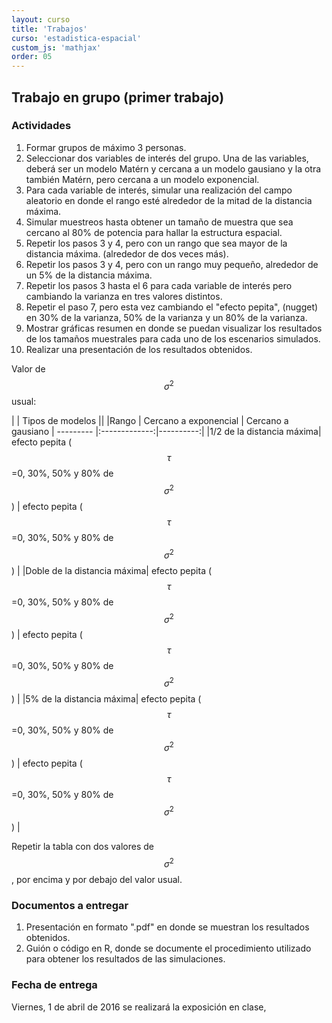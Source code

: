 ```yaml
---
layout: curso
title: 'Trabajos'
curso: 'estadistica-espacial'
custom_js: 'mathjax'
order: 05
---
```


## Trabajo en grupo (primer trabajo)

### Actividades

1. Formar grupos de máximo 3 personas.
2. Seleccionar dos variables de interés del grupo.
   Una de las variables, deberá ser un modelo Matérn y
   cercana a un modelo gausiano y la otra también Matérn, pero
   cercana a un modelo exponencial.
3. Para cada variable de interés, simular una 
   realización del campo aleatorio en donde
   el rango esté alrededor de la mitad de la distancia máxima.
4. Simular muestreos hasta obtener un tamaño de muestra que
   sea cercano al 80% de potencia para hallar la estructura espacial.
5. Repetir los pasos 3 y 4, pero con un rango que sea mayor de la distancia máxima.
   (alrededor de dos veces más).
6. Repetir los pasos 3 y 4, pero con un rango muy pequeño, alrededor de
   un 5% de la distancia máxima.
7. Repetir los pasos 3 hasta el 6 para cada variable de interés pero 
   cambiando la varianza en tres valores distintos.
8. Repetir el paso 7, pero esta vez cambiando el "efecto pepita",
   (nugget) en 30% de la varianza, 50% de la varianza y un 80% de la varianza.
9. Mostrar gráficas resumen en donde se puedan visualizar los resultados
   de los tamaños muestrales para cada uno de los escenarios simulados.
10. Realizar una presentación de los resultados obtenidos.

Valor de $$\sigma^2$$ usual:

|        |   Tipos de modelos    ||
|Rango   | Cercano a exponencial | Cercano a gausiano |
--------- |:-------------:|----------:|
|1/2 de la distancia máxima| efecto pepita ($$\tau$$=0, 30%, 50% y 80% de $$\sigma^2$$) | efecto pepita ($$\tau$$=0, 30%, 50% y 80% de $$\sigma^2$$) |
|Doble de la distancia máxima| efecto pepita ($$\tau$$=0, 30%, 50% y 80% de $$\sigma^2$$) | efecto pepita ($$\tau$$=0, 30%, 50% y 80% de $$\sigma^2$$)  |
|5% de la distancia máxima| efecto pepita ($$\tau$$=0, 30%, 50% y 80% de $$\sigma^2$$) | efecto pepita ($$\tau$$=0, 30%, 50% y 80% de $$\sigma^2$$)  |


Repetir la tabla con dos valores de $$\sigma^2$$, por encima y por debajo
del valor usual.
   
### Documentos a entregar
1. Presentación en formato ".pdf" en donde se muestran los resultados
   obtenidos.
2. Guión o código en R, donde se documente el procedimiento utilizado
   para obtener los resultados de las simulaciones.

### Fecha de entrega

Viernes, 1 de abril de 2016 se realizará la exposición en clase, 
   
   
      
         
